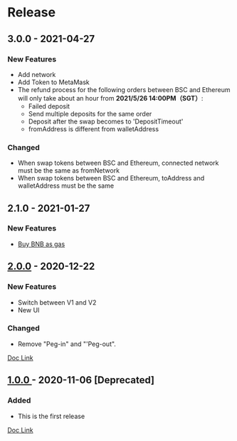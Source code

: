 # Release

## 3.0.0 - 2021-04-27

### New  Features

* Add network
* Add Token to MetaMask
* The refund process for the following orders between BSC and Ethereum will only take about an hour from **2021/5/26 14:00PM（SGT）**:
  * Failed deposit
  * Send multiple deposits for the same order
  * Deposit after the swap becomes to 'DepositTimeout'
  * fromAddress is different from walletAddress

### Changed

* When swap tokens between BSC and Ethereum, connected network must be the same as fromNetwork
* When swap tokens between BSC and Ethereum, toAddress and walletAddress must  be the same

## 2.1.0 - 2021-01-27

### New  Features

* [Buy BNB as gas](guides/buy-bnb-as-gas.md)

## [2.0.0](https://www.binance.org/en/blog/binance-bridge-v2-release/) - 2020-12-22

### New  Features

* Switch between V1 and V2
* New UI

### Changed

* Remove "Peg-in" and "'Peg-out".

[Doc Link](guides/binance-bridge-v2.md)

## [1.0.0 ](https://www.binance.com/en/support/announcement/b763da0c6ace4e32bf8e65844e6c72e2)- 2020-11-06 \[Deprecated\]

### Added

* This is the first release

[Doc Link](guides/binance-bridge-v1.md)

